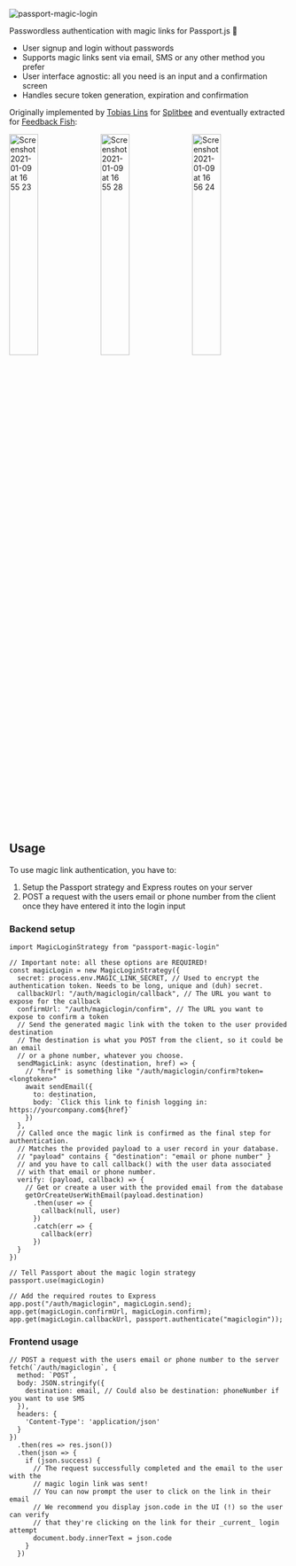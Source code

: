 ![passport-magic-login](https://user-images.githubusercontent.com/7525670/104158644-0c61f400-53ee-11eb-960f-167c6ebd3ec9.png)

Passwordless authentication with magic links for Passport.js 🔑

- User signup and login without passwords
- Supports magic links sent via email, SMS or any other method you prefer
- User interface agnostic: all you need is an input and a confirmation screen
- Handles secure token generation, expiration and confirmation

Originally implemented by [Tobias Lins](https://twitter.com/linstobias) for [Splitbee](https://splitbee.io) and eventually extracted for [Feedback Fish](https://feedback.fish):

<div align="left">

<img width="32%" alt="Screenshot 2021-01-09 at 16 55 23" src="https://user-images.githubusercontent.com/7525670/104096256-ae24fc00-529b-11eb-9d21-cebae7bc706d.png">

<img width="32%" alt="Screenshot 2021-01-09 at 16 55 28" src="https://user-images.githubusercontent.com/7525670/104096254-ad8c6580-529b-11eb-9c96-d12e9d14c543.png">

<img width="32%" alt="Screenshot 2021-01-09 at 16 56 24" src="https://user-images.githubusercontent.com/7525670/104096252-a9604800-529b-11eb-92d5-31a144871fe4.png">

</div>

## Usage

To use magic link authentication, you have to:

1. Setup the Passport strategy and Express routes on your server
2. POST a request with the users email or phone number from the client once they have entered it into the login input

### Backend setup

```JS
import MagicLoginStrategy from "passport-magic-login"

// Important note: all these options are REQUIRED!
const magicLogin = new MagicLoginStrategy({
  secret: process.env.MAGIC_LINK_SECRET, // Used to encrypt the authentication token. Needs to be long, unique and (duh) secret.
  callbackUrl: "/auth/magiclogin/callback", // The URL you want to expose for the callback
  confirmUrl: "/auth/magiclogin/confirm", // The URL you want to expose to confirm a token
  // Send the generated magic link with the token to the user provided destination
  // The destination is what you POST from the client, so it could be an email
  // or a phone number, whatever you choose.
  sendMagicLink: async (destination, href) => {
    // "href" is something like "/auth/magiclogin/confirm?token=<longtoken>"
    await sendEmail({
      to: destination,
      body: `Click this link to finish logging in: https://yourcompany.com${href}`
    })
  },
  // Called once the magic link is confirmed as the final step for authentication.
  // Matches the provided payload to a user record in your database.
  // "payload" contains { "destination": "email or phone number" }
  // and you have to call callback() with the user data associated
  // with that email or phone number.
  verify: (payload, callback) => {
    // Get or create a user with the provided email from the database
    getOrCreateUserWithEmail(payload.destination)
      .then(user => {
        callback(null, user)
      })
      .catch(err => {
        callback(err)
      })
  }
})

// Tell Passport about the magic login strategy
passport.use(magicLogin)

// Add the required routes to Express
app.post("/auth/magiclogin", magicLogin.send);
app.get(magicLogin.confirmUrl, magicLogin.confirm);
app.get(magicLogin.callbackUrl, passport.authenticate("magiclogin"));
```

### Frontend usage

```JS
// POST a request with the users email or phone number to the server
fetch(`/auth/magiclogin`, {
  method: `POST`,
  body: JSON.stringify({
    destination: email, // Could also be destination: phoneNumber if you want to use SMS
  }),
  headers: {
    'Content-Type': 'application/json'
  }
})
  .then(res => res.json())
  .then(json => {
    if (json.success) {
      // The request successfully completed and the email to the user with the
      // magic login link was sent!
      // You can now prompt the user to click on the link in their email
      // We recommend you display json.code in the UI (!) so the user can verify
      // that they're clicking on the link for their _current_ login attempt
      document.body.innerText = json.code
    }
  })
```
